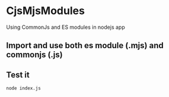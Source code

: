 # CjsMjsModules
Using CommonJs and ES modules in nodejs app

## Import and use both es module (.mjs) and commonjs (.js)

## Test it

``` node index.js ```
